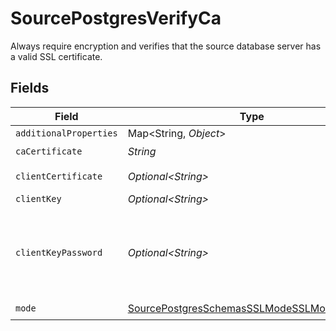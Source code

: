 # SourcePostgresVerifyCa

Always require encryption and verifies that the source database server has a valid SSL certificate.


## Fields

| Field                                                                                                         | Type                                                                                                          | Required                                                                                                      | Description                                                                                                   |
| ------------------------------------------------------------------------------------------------------------- | ------------------------------------------------------------------------------------------------------------- | ------------------------------------------------------------------------------------------------------------- | ------------------------------------------------------------------------------------------------------------- |
| `additionalProperties`                                                                                        | Map\<String, *Object*>                                                                                        | :heavy_minus_sign:                                                                                            | N/A                                                                                                           |
| `caCertificate`                                                                                               | *String*                                                                                                      | :heavy_check_mark:                                                                                            | CA certificate                                                                                                |
| `clientCertificate`                                                                                           | *Optional\<String>*                                                                                           | :heavy_minus_sign:                                                                                            | Client certificate                                                                                            |
| `clientKey`                                                                                                   | *Optional\<String>*                                                                                           | :heavy_minus_sign:                                                                                            | Client key                                                                                                    |
| `clientKeyPassword`                                                                                           | *Optional\<String>*                                                                                           | :heavy_minus_sign:                                                                                            | Password for keystorage. If you do not add it - the password will be generated automatically.                 |
| `mode`                                                                                                        | [SourcePostgresSchemasSSLModeSSLModes5Mode](../../models/shared/SourcePostgresSchemasSSLModeSSLModes5Mode.md) | :heavy_check_mark:                                                                                            | N/A                                                                                                           |